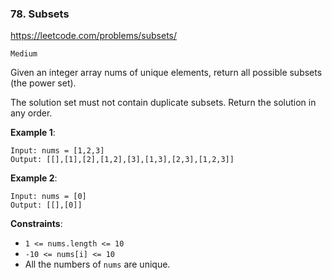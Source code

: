### 78. Subsets

https://leetcode.com/problems/subsets/

`Medium`

Given an integer array nums of unique elements, return all possible subsets (the power set).

The solution set must not contain duplicate subsets. Return the solution in any order.

**Example 1**:
```
Input: nums = [1,2,3]
Output: [[],[1],[2],[1,2],[3],[1,3],[2,3],[1,2,3]]
```

**Example 2**:
```
Input: nums = [0]
Output: [[],[0]]
```

**Constraints**:

* `1 <= nums.length <= 10`
* `-10 <= nums[i] <= 10`
* All the numbers of `nums` are unique.